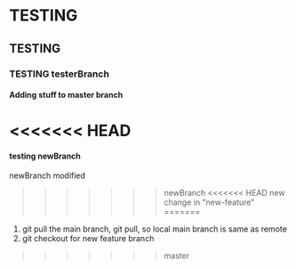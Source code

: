 # TESTING
## TESTING 
### TESTING testerBranch
#### Adding stuff to master branch 
<<<<<<< HEAD
=======
#### testing newBranch
newBranch modified 
>>>>>>> newBranch
<<<<<<< HEAD
new change in "new-feature"
=======


1) git pull the main branch, git pull, so local main branch is same as remote 
2) git checkout for new feature branch 
>>>>>>> master
